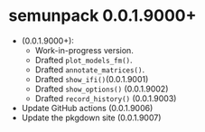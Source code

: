 # semunpack 0.0.1.9000+

- (0.0.1.9000+):
    - Work-in-progress version.
    - Drafted `plot_models_fm()`.
    - Drafted `annotate_matrices()`.
    - Drafted `show_ifi()`(0.0.1.9001)
    - Drafted `show_options()` (0.0.1.9002)
    - Drafted `record_history()` (0.0.1.9003)
- Update GitHub actions (0.0.1.9006)
- Update the pkgdown site (0.0.1.9007)